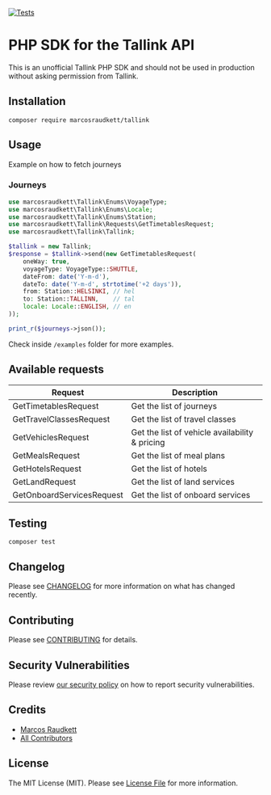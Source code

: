 [![Tests](https://github.com/marcosraudkett/tallink/actions/workflows/run-tests.yml/badge.svg)](https://github.com/marcosraudkett/tallink/actions/workflows/run-tests.yml)

# PHP SDK for the Tallink API

This is an unofficial Tallink PHP SDK and should not be used in production without asking permission from Tallink.

## Installation

```
composer require marcosraudkett/tallink
```
## Usage 

Example on how to fetch journeys
### Journeys
```php
use marcosraudkett\Tallink\Enums\VoyageType;
use marcosraudkett\Tallink\Enums\Locale;
use marcosraudkett\Tallink\Enums\Station;
use marcosraudkett\Tallink\Requests\GetTimetablesRequest;
use marcosraudkett\Tallink\Tallink;

$tallink = new Tallink;
$response = $tallink->send(new GetTimetablesRequest(
    oneWay: true,
    voyageType: VoyageType::SHUTTLE,
    dateFrom: date('Y-m-d'),
    dateTo: date('Y-m-d', strtotime('+2 days')),
    from: Station::HELSINKI, // hel
    to: Station::TALLINN,    // tal
    locale: Locale::ENGLISH, // en
));

print_r($journeys->json()); 
```

Check inside `/examples` folder for more examples.

## Available requests

| Request | Description |
| - | - | 
| GetTimetablesRequest | Get the list of journeys | 
| GetTravelClassesRequest | Get the list of travel classes | 
| GetVehiclesRequest | Get the list of vehicle availability & pricing | 
| GetMealsRequest | Get the list of meal plans | 
| GetHotelsRequest | Get the list of hotels | 
| GetLandRequest | Get the list of land services | 
| GetOnboardServicesRequest | Get the list of onboard services | 


## Testing

```
composer test
```

## Changelog

Please see [CHANGELOG](CHANGELOG.md) for more information on what has changed recently.

## Contributing

Please see [CONTRIBUTING](https://github.com/marcosraudkett/tallink/.github/blob/main/CONTRIBUTING.md) for details.

## Security Vulnerabilities

Please review [our security policy](../../security/policy) on how to report security vulnerabilities.

## Credits

- [Marcos Raudkett](https://github.com/marcosraudkett)
- [All Contributors](../../contributors)

## License

The MIT License (MIT). Please see [License File](LICENSE.md) for more information.